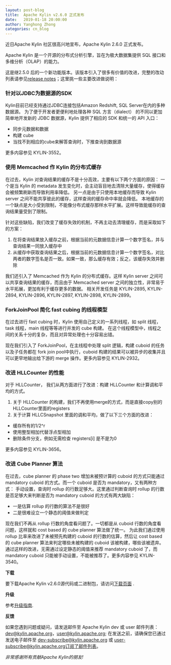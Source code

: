 ```yaml
---
layout: post-blog
title:  Apache Kylin v2.6.0 正式发布
date:   2019-01-18 20:00:00
author: Yanghong Zhong
categories: cn_blog
---
```


近日Apache Kylin 社区很高兴地宣布，Apache Kylin 2.6.0 正式发布。

Apache Kylin 是一个开源的分布式分析引擎，旨在为极大数据集提供 SQL 接口和多维分析（OLAP）的能力。

这是继2.5.0 后的一个新功能版本。该版本引入了很多有价值的改进，完整的改动列表请参见[release notes](https://kylin.apache.org/docs/release_notes.html)；这里挑一些主要改进做说明：

### 针对以JDBC为数据源的SDK
Kylin目前已经支持通过JDBC连接包括Amazon Redshift, SQL Server在内的多种数据源。
为了便于开发者更便利地处理各种 SQL 方言（dialect） 的不同以更加简单地开发新的 JDBC 数据源，Kylin 提供了相应的 SDK 和统一的 API 入口：
* 同步元数据和数据
* 构建 cube
* 当找不到相应的cube来解答查询时，下推查询到数据源

更多内容参见 KYLIN-3552。

### 使用 Memcached 作 Kylin 的分布式缓存
在过去，Kylin 对查询结果的缓存不是十分高效，主要有以下两个方面的原因：
一个是当 Kylin 的 metadata 发生变化时，会主动盲目地去清除大量缓存，使得缓存会被频繁刷新而导致利用率降低。
另一点是由于只使用本地缓存而导致 Kylin server 之间不能共享彼此的缓存，这样查询的缓存命中率就会降低。
本地缓存的一个缺点是大小受到限制，不能像分布式缓存那样水平扩展。这样导致能缓存的查询结果量受到了限制。

针对这些缺陷，我们改变了缓存失效的机制，不再主动去清理缓存，而是采取如下的方案：
1. 在将查询结果放入缓存之前，根据当前的元数据信息计算一个数字签名，并与查询结果一同放入缓存中
2. 从缓存中获取查询结果之后，根据当前的元数据信息计算一个数字签名，对比两者的数字签名是否一致。如果一致，那么缓存有效；反之，该缓存失效并删除

我们还引入了 Memcached 作为 Kylin 的分布式缓存。这样 Kylin server 之间可以共享查询结果的缓存，而且由于 Memcached server 之间的独立性，非常易于水平拓展，更加有利于缓存更多的数据。
相关开发任务是 KYLIN-2895, KYLIN-2894, KYLIN-2896, KYLIN-2897, KYLIN-2898, KYLIN-2899。

### ForkJoinPool 简化 fast cubing 的线程模型
在过去进行 fast cubing 时，Kylin 使用自己定义的一系列线程，如 split 线程，task 线程，main 线程等等进行并发的 cube 构建。
在这个线程模型中，线程之间的关系十分的复杂，而且对异常处理也十分容易出错。

现在我们引入了 ForkJoinPool，在主线程中处理 split 逻辑，构建 cuboid 的任务以及子任务都在 fork join pool中执行，cuboid 构建的结果可以被异步的收集并且可以更早地输出给下游的 merge 操作。更多内容参见 KYLIN-2932。

### 改进 HLLCounter 的性能
对于 HLLCounter， 我们从两方面进行了改进：构建 HLLCounter 和计算调和平均的方式。
1. 关于 HLLCounter 的构建，我们不再使用merge的方式，而是直接copy别的HLLCounter里面的registers
2. 关于计算 HLLCSnapshot 里面的调和平均，做了以下三个方面的改进：
* 缓存所有的1/2^r
* 使用整型相加代替浮点型相加
* 删除条件分支，例如无需检查 registers[i] 是不是为0

更多内容参见 KYLIN-3656。

### 改进 Cube Planner 算法
在过去，cube planner 的 phase two 增加未被预计算的 cuboid 的方式只能通过 mandatory cuboid 的方式。而一个 cuboid 是否为 mandatory，又有两种方式：
手动设置，查询时 rollup 的行数足够大。这里通过判断查询时 rollup 的行数是否足够大来判断是否为 mandatory cuboid 的方式有两大缺陷：
* 一是估算 rollup 的行数的算法不是很好
* 二是很难设立一个静态的阈值来做判定

现在我们不再从 rollup 行数的角度看问题了。一切都是从 cuboid 行数的角度看问题，这样就和 cost based 的 cube planner 算法做了统一。
为此我们通过使用 rollup 比率来改进了未被预先构建的 cuboid 的行数的估算，然后让 cost based 的 cube planner 算法来判定哪些未被构建的 cuboid 该被构建，哪些该被遗弃。
通过这样的改进，无需通过设定静态的阈值来推荐 mandatory cuboid 了，而 mandatory cuboid 只能被手动设置，不能被推荐了。更多内容参见 KYLIN-3540。

__下载__

要下载Apache Kylin v2.6.0源代码或二进制包，请访问[下载页面](http://kylin.apache.org/download) .

__升级__
 
参考[升级指南](/docs/howto/howto_upgrade.html).

__反馈__

如果您遇到问题或疑问，请发送邮件至 Apache Kylin dev 或 user 邮件列表：dev@kylin.apache.org，user@kylin.apache.org; 在发送之前，请确保您已通过发送电子邮件至 dev-subscribe@kylin.apache.org 或 user-subscribe@kylin.apache.org订阅了邮件列表。


_非常感谢所有贡献Apache Kylin的朋友!_
